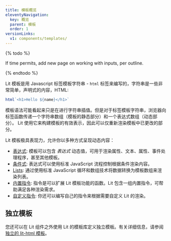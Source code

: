 ```yaml
---
title: 模板概览
eleventyNavigation:
  key: 概览
  parent: 模板
  order: 1
versionLinks:
  v1: components/templates/
---
```


{% todo %}

If time permits, add new page on working with inputs, per outline.

{% endtodo %}

Lit 模板是用 Javascript 标签模板字符串 - `html` 标签来编写的，字符串是一些非常简单，声明式的内容，HTML:

```js
html`<h1>Hello ${name}</h1>`
```

模板语法可能看起来只是在进行字符串插值。但是对于标签模板字符串，浏览器向标签函数传递一个字符串数组（模板的静态部分）和一个表达式数组（动态部分）。 Lit 使用它来构建模板的有效表示，因此可以仅重新渲染模板中已更改的部分。

Lit 模板极具表现力，允许你以多种方式呈现动态内容：

 - [表达式]({{baseurl}}/docs/templates/expressions/): 模板可以包含 *表达式* 动态值，可用于渲染属性、文本、属性、事件处理程序，甚至其他模板。
 - [条件式]({{baseurl}}/docs/templates/conditionals/): 表达式可以使用标准 JavaScript 流程控制根据条件渲染内容。
 - [Lists]({{baseurl}}/docs/templates/lists/): 通过使用标准 JavaScript 循环和数组技术将数据转换为模板数组来渲染列表。
 - [内置指令]({{baseurl}}/docs/templates/directives/): 指令是可以扩展 Lit 模板功能的函数。Lit 包含一组内置指令，可帮助满足各种渲染需求。
 - [自定义指令]({{baseurl}}/docs/templates/custom-directives/): 你还可以编写自己的指令来根据需要自定义 Lit 的渲染。

## 独立模板

您还可以在 Lit 组件之外使用 Lit 的模板库定义独立模板。有关详细信息，请参阅 [独立的 lit-html 模板]({{baseurl}}/docs/libraries/standalone-templates)。
